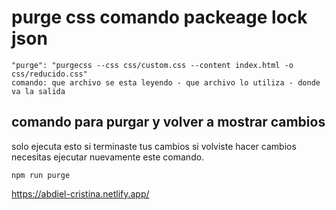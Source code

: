 # purge css comando packeage lock json

    "purge": "purgecss --css css/custom.css --content index.html -o css/reducido.css"
    comando: que archivo se esta leyendo - que archivo lo utiliza - donde va la salida

## comando para purgar y volver a mostrar cambios

solo ejecuta esto si terminaste tus cambios
si volviste hacer cambios necesitas ejecutar nuevamente este comando.
  
    npm run purge

<https://abdiel-cristina.netlify.app/>
